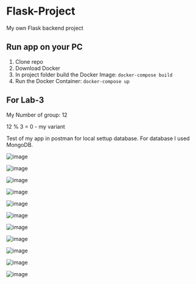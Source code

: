 # Flask-Project
My own Flask backend project

## Run app on your PC
1. Clone repo 
2. Download Docker
3. In project folder build the Docker Image: `docker-compose build`
4. Run the Docker Container: `docker-compose up`

## For Lab-3 
My Number of group: 12

12 % 3 = 0 - my variant 

Test of my app in postman for local settup database. For database I used MongoDB. 

![image](https://github.com/DimaKlimchuk/Flask-Project/assets/62726645/08a1ef6c-ebf9-45db-be39-4c635a0f68aa) 

![image](https://github.com/DimaKlimchuk/Flask-Project/assets/62726645/1ddfccce-ae7a-4bbd-8a2e-3e4eb1bd0747) 

![image](https://github.com/DimaKlimchuk/Flask-Project/assets/62726645/de5d5e89-b403-46e4-8e26-1532b8d93cf9) 

![image](https://github.com/DimaKlimchuk/Flask-Project/assets/62726645/9d2155e1-7aa7-463f-9be2-96a0a6a80231) 

![image](https://github.com/DimaKlimchuk/Flask-Project/assets/62726645/74eabede-2b44-4747-a660-da7718a7919f) 

![image](https://github.com/DimaKlimchuk/Flask-Project/assets/62726645/4b5abd79-e632-4890-89f8-6004cd1ab216) 

![image](https://github.com/DimaKlimchuk/Flask-Project/assets/62726645/9c322d1d-a7bf-4c11-bc8e-46d05d1207d9)

![image](https://github.com/DimaKlimchuk/Flask-Project/assets/62726645/4f8fe560-edc9-481c-9c85-d71524d37504) 

![image](https://github.com/DimaKlimchuk/Flask-Project/assets/62726645/6c469cd1-fd2d-4fc4-bd33-72725d85cbca) 

![image](https://github.com/DimaKlimchuk/Flask-Project/assets/62726645/54d02ac7-80ae-4733-a7ee-adb70f615ab3) 

![image](https://github.com/DimaKlimchuk/Flask-Project/assets/62726645/1a539092-4fc3-47e1-bdc8-7380c8986dfe) 
















